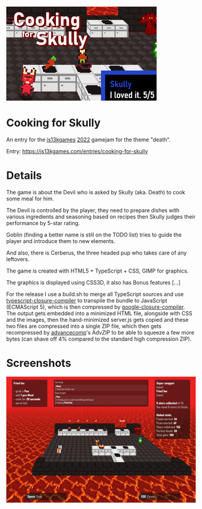 ![Cooking for Skully](preview_v1_400x250.jpg)


# Cooking for Skully

An entry for the [js13kgames](https://js13kgames.com/) [2022](http://2022.js13kgames.com/) gamejam for the theme "death".

Entry: https://js13kgames.com/entries/cooking-for-skully


# Details

The game is about the Devil who is asked by Skully (aka. Death) to cook
some meal for him.

The Devil is controlled by the player, they need to prepare dishes with
various ingredients and seasoning based on recipes then Skully judges
their performance by 5-star rating.

Goblin (finding a better name is still on the TODO list) tries to guide
the player and introduce them to new elements.

And also, there is Cerberus, the three headed pup who takes care of any
leftovers.

The game is created with HTML5 + TypeScript + CSS, GIMP for graphics.

The graphics is displayed using CSS3D, it also has Bonus features [...]

For the release I use a build.sh to merge all TypeScript sources and use
[typescript-closure-compiler](https://www.npmjs.com/package/typescript-closure-compiler)
to transpile the bundle to JavaScript (ECMAScript 5), which is then compressed by
[google-closure-compiler](https://www.npmjs.com/package/google-closure-compiler).
The output gets embedded into a minimized HTML file, alongside with
CSS and the images, then the hand-minimized server.js gets copied and
these two files are compressed into a single ZIP file, which then gets
recompressed by [advancecomp](https://github.com/amadvance/advancecomp)'s
AdvZIP to be able to squeeze a few more bytes (can shave off 4% compared
to the standard high compression ZIP).


# Screenshots

![Screenshot from Cooking for Skully](preview_gameplay1.png)
